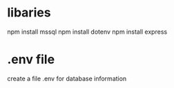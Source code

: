 # libaries 
npm install mssql
npm install dotenv
npm install express

# .env file
create a file .env for database information